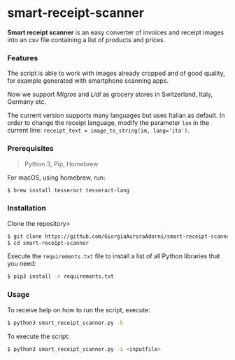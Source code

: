 # smart-receipt-scanner

**Smart receipt scanner** is an easy converter of invoices and receipt images into an csv file containing a list of products and prices.

### Features

The script is able to work with images already cropped and of good quality, for example generated with smartphone scanning apps.

Now we support *Migros* and *Lidl* as grocery stores in Switzerland, Italy, Germany etc.

The current version supports many languages but uses Italian as default. In order to change the receipt language, modify the parameter `lan` in the current line: `receipt_text = image_to_string(im, lang='ita')`.

### Prerequisites

> Python 3, Pip, Homebrew

For macOS, using homebrew, run:

```sh
$ brew install tesseract tesseract-lang
```

### Installation

Clone the repository>

```sh
$ git clone https://github.com/GiorgiaAuroraAdorni/smart-receipt-scanner
$ cd smart-receipt-scanner
```

Execute the `requirements.txt` file to install a list of all Python libraries that you need:

```sh
$ pip3 install -r requirements.txt
```

### Usage

To receive help on how to run the script, execute:

```sh
$ python3 smart_receipt_scanner.py -h
```

To execute the script:

```sh
$ python3 smart_receipt_scanner.py -i <inputfile>
```
